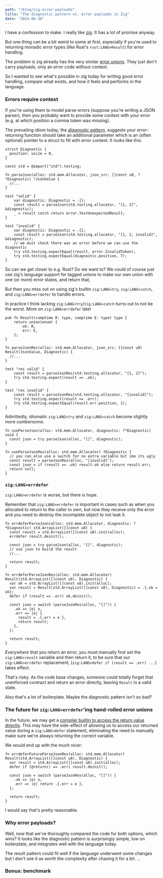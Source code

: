 ```yaml
---
path: "/blog/zig-error-payloads"
title: "The diagnostic pattern vs. error payloads in Zig"
date: "2024-06-16"
---
```


I have a confession to make. I really like [zig](https://ziglang.com).
It has a lot of promise anyway. 

But one thing can be a bit weird to some at first,
especially if you're used to returning monadic error types
(like Rust's `rust:LANG>Result`) for error handling.

The problem is zig already has the very similar [error unions](https://ziglang.org/documentation/master/#Error-Union-Type).
They just don't carry payloads, only an error code without context.

So I wanted to see what's possible in zig today for writing good error handling,
compare what exists, and how it feels and performs in the language.

### Errors require context

If you're using them to model parse errors (suppose you're writing a JSON parser),
then you probably want to provide some context with your error (e.g. at which position a comma token was missing).

The prevailing idiom today, the [*diagnostic pattern*](/FIXME), suggests
your error-returning function should take an additional parameter which is an
(often optional) pointer to a struct to fill with error context. It looks like this:

```zig
struct Diagnostic {
  position: usize = 0,
}

const std = @import("std").testing;

fn parseJson(alloc: std.mem.Allocator, json_src: []const u8, ?*Diagnostic) !JsonValue {
  //...
}

test "valid" {
    var diagnostic: Diagnostic = .{};
    const result = parseJson(std.testing.allocator, "[1, 2]", &diagnostic);
    _ = result catch return error.TestUnexpectedResult;
}

test "invalid" {
    var diagnostic: Diagnostic = .{};
    const result = parseJson(std.testing.allocator, "[1, 2, invalid]", &diagnostic);
    // we must check there was an error before we can use the diagnostic
    try std.testing.expectEqual(result, error.InvalidToken);
    try std.testing.expectEqual(diagnostic.position, 7);
}
```

So can we get closer to e.g. Rust? Do we want to?
We could of course just use zig's language support for tagged unions to
make our own union with one (or more) error states, and return that,

But then you miss out on using zig's builtin `zig:LANG>try`,
`zig:LANG>catch`, and `zig:LANG>errdefer` to handle errors.

In practice I think lacking `zig:LANG>try`/`zig:LANG>catch` turns out to not be the worst. More on `zig:LANG>errdefer` later

```zig
pub fn Result(comptime R: type, comptime E: type) type {
    return union(enum) {
        ok: R,
        err: E,
    };
}

fn parseJsonRes(alloc: std.mem.Allocator, json_src: []const u8) Result(JsonValue, Diagnostic) {
  //...
}

test "res valid" {
    const result = parseJsonRes(std.testing.allocator, "[1, 2]");
    try std.testing.expect(result == .ok);
}

test "res invalid" {
    const result = parseJsonRes(std.testing.allocator, "[invalid]");
    try std.testing.expect(result == .err);
    try std.testing.expectEqual(result.err.position, 1);
}
```

Admittedly, idiomatic `zig:LANG>try` and `zig:LANG>catch` become slightly more cumbersome.

```zig
fn useParseJson(alloc: std.mem.Allocator, diagnostic: ?*Diagnostic) void {
  const json = try parseJson(alloc, "[]", diagnostic);
}

fn useParseJsonRes(alloc: std.mem.Allocator) ?Diagnostic {
  // you can also use a switch for no extra variable but imo its ugly
  const result = parseJsonRes(alloc, "[invalid]");
  const json = if (result == .ok) result.ok else return result.err;
  return null;
}
```

### `zig:LANG>errdefer` 

`zig:LANG>errdefer` is worse, but there is hope.

Remember that `zig:LANG>errdefer` is important in cases such as when you
allocated to return to the caller to own, but now they
receive only the error and you need to destroy the incomplete object
to not leak it.

```zig
fn errdeferParseJson(alloc: std.mem.Allocator, diagnostic: ?*Diagnostic) std.ArrayList([]const u8) {
  const result = std.ArrayList([]const u8).init(alloc);
  errdefer result.deinit();

  const json = try parseJson(alloc, "[]", diagnostic);
  // use json to build the result
  //...

  return result;
}

fn errdeferParseJsonRes(alloc: std.mem.Allocator) Result(std.ArrayList([]const u8), Diagnostic) {
  var ok = std.ArrayList([]const u8).init(alloc);
  var result = Result(std.ArrayList([]const u8), Diagnostic) = .{.ok = ok};
  defer if (result == .err) ok.deinit();

  const json = switch (parseJsonRes(alloc, "[]")) {
    .ok => |o| o,
    .err => |e| {
      result = .{.err = e },
      return result;
    },
  };

  return result;
}
```

*Everywhere* that you return an error, you must manually first set the
`zig:LANG>result` variable and then return it, to be sure that
our `zig:LANG>errdefer` replacement, (`zig:LANG>defer if (result == .err) ...`)
takes effect.

That's risky. As the code base changes, someone could totally forget that
unenforced contract and return an error directly, leaving `Result`
in a valid state.

Also that's a lot of boilerplate. Maybe the diagnostic pattern isn't so bad?

### The future for `zig:LANG>errdefer`'ing hand-rolled error unions

In the future, we may get a [compiler builtin to access the return value directly](https://github.com/ziglang/zig/issues/2765).
This may have the side-effect of allowing us to access our returned value during a `zig:LANG>defer` statement, eliminating the need to manually make sure we're always returning the correct variable.

We would end up with the much nicer:

```zig
fn errdeferFutureParseJsonRes(alloc: std.mem.Allocator) Result(std.ArrayList([]const u8), Diagnostic) {
  var result = std.ArrayList([]const u8).init(alloc);
  defer if (@return() == .err) result.deinit();

  const json = switch (parseJsonRes(alloc, "[]")) {
    .ok => |o| o,
    .err => |e| return .{.err = e },
  };

  return result;
}
```

I would say that's pretty reasonable.

### Why error payloads?

Well, now that we've thoroughly compared the code for both options, which wins?
It looks like the diagnostic pattern is surprisingly simple,
low on boilerplate, and integrates well with the language today.

The result pattern could fit well if the language underwent some changes but
I don't see it as worth the complexity after chasing it for a bit.
...

### Bonus: benchmark

